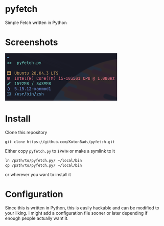# pyfetch
Simple Fetch written in Python

# Screenshots
![Pyfetch](images/pyfetch.png)

# Install
Clone this repository
```
git clone https://github.com/KotonBads/pyfetch.git
```
Either copy `pyfetch.py` to `$PATH` or make a symlink to it
```
ln /path/to/pyfetch.py/ ~/local/bin
cp /path/to/pyfetch.py/ ~/local/bin
```
or wherever you want to install it

# Configuration
Since this is written in Python, this is easily hackable and can be modified to your liking. I might add a configuration file sooner or later depending if enough people actually want it.